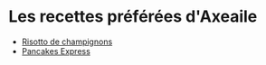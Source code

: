 # Les recettes préférées d'Axeaile
- [Risotto de champignons][id]
- [Pancakes Express][id1]

[id]: risotto.md
[id1]: pancakesexpress.md
